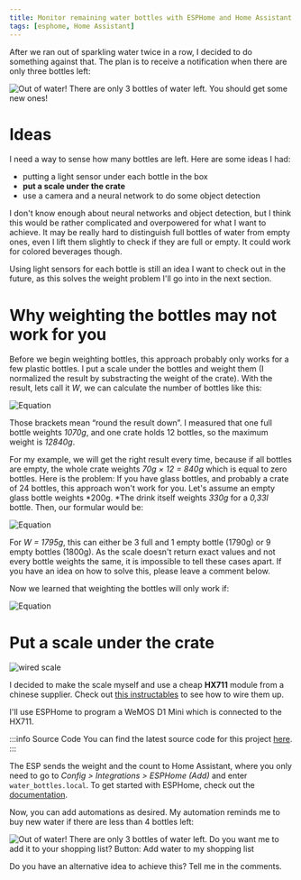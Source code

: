```yaml
---
title: Monitor remaining water bottles with ESPHome and Home Assistant
tags: [esphome, Home Assistant]
---
```


After we ran out of sparkling water twice in a row, I decided to do something against that. The plan is to receive a notification when there are only three bottles left:

![Out of water! There are only 3 bottles of water left. You should get some new ones!](/img/2019/05/bottles1.png)

# Ideas

I need a way to sense how many bottles are left. Here are some ideas I had:

- putting a light sensor under each bottle in the box
- **put a scale under the crate**
- use a camera and a neural network to do some object detection

I don't know enough about neural networks and object detection, but I think this would be rather complicated and overpowered for what I want to achieve. It may be really hard to distinguish full bottles of water from empty ones, even I lift them slightly to check if they are full or empty. It could work for colored beverages though.

Using light sensors for each bottle is still an idea I want to check out in the future, as this solves the weight problem I'll go into in the next section.

<!--truncate-->

# Why weighting the bottles may not work for you

Before we begin weighting bottles, this approach probably only works for a few plastic bottles. I put a scale under the bottles and weight them (I normalized the result by substracting the weight of the crate). With the result, lets call it *W*, we can calculate the number of bottles like this:

![Equation](https://math.now.sh?from=n_%7Bfull%20bottles%7D%20%3D%20%5Clfloor%5Cfrac%7BW%7D%7B1070g%7D%5Crfloor)

Those brackets mean “round the result down”. I measured that one full bottle weights *1070g*, and one crate holds 12 bottles, so the maximum weight is *12840g*.

For my example, we will get the right result every time, because if all bottles are empty, the whole crate weights *70g × 12 = 840g* which is equal to zero bottles. Here is the problem: If you have glass bottles, and probably a crate of 24 bottles, this approach won't work for you. Let's assume an empty glass bottle weights *200g. *The drink itself weights *330g* for a *0,33l* bottle. Then, our formular would be:

![Equation](https://math.now.sh?from=n_%7Bfull%20bottles%7D%20%3D%20%5Clfloor%5Cfrac%7BW%7D%7B530g%7D%5Crfloor%0A)

For *W = 1795g*, this can either be 3 full and 1 empty bottle (1790g) or 9 empty bottles (1800g). As the scale doesn't return exact values and not every bottle weights the same, it is impossible to tell these cases apart. If you have an idea on how to solve this, please leave a comment below.

Now we learned that weighting the bottles will only work if:

![Equation](https://math.now.sh?from=W_%7Bempty%20bottle%7D%20%5Ctimes%20n_%7Bbottles%7D%20%5Clt%20W_%7Bfull%20bottle%7D)


# Put a scale under the crate

![wired scale](/img/2019/05/DSC_0899.JPG)

I decided to make the scale myself and use a cheap **HX711** module from a chinese supplier. Check out [this instructables](https://www.instructables.com/id/Arduino-Bathroom-Scale-With-50-Kg-Load-Cells-and-H/) to see how to wire them up.

I'll use ESPHome to program a WeMOS D1 Mini which is connected to the HX711.

:::info Source Code
You can find the latest source code for this project [here](/docs/esphome/water-bottles#code).
:::

The ESP sends the weight and the count to Home Assistant, where you only need to go to *Config > Integrations > ESPHome (Add)* and enter `water_bottles.local`. To get started with ESPHome, check out the [documentation](https://esphome.io/).

Now, you can add automations as desired. My automation reminds me to buy new water if there are less than 4 bottles left:

![Out of water! There are only 3 bottles of water left. Do you want me to add it to your shopping list? Button: Add water to my shopping list](/img/2019/05/bottles2.png)

Do you have an alternative idea to achieve this? Tell me in the comments.
